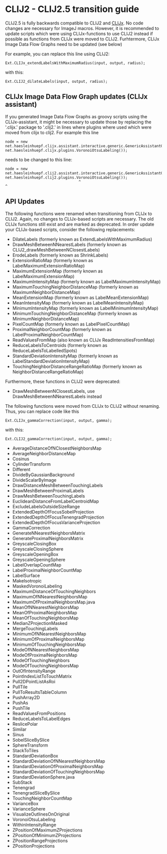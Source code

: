 # CLIJ2 - CLIJ2.5 transition guide
CLIJ2.5 is fully backwards compatible to CLIJ2 and [CLIJx](https://github.com/clij/clijx). 
No code changes are necessary for ImageJ macros. 
However, it is recommended to update scripts which were using CLIJx-functions to use CLIJ2 instead if possible 
as functions from CLIJx were moved to CLIJ2. Furhtermore, CLIJx Image Data Flow Graphs need to be updated (see below)

For example, you can replace this line using CLIJ2:
```
Ext.CLIJx_extendLabelsWithMaximumRadius(input, output, radius);
```
with this:
```
Ext.CLIJ2_dilateLabels(input, output, radius);
```

## CLIJx Image Data Flow Graph updates (CLIJx assistant)
If you generated Image Data Flow Graphs as groovy scripts using the CLIJx-assistant, it might be necessary to update 
those by replacing the '.clijx.' package to '.clij2.' in lines where plugins where used which were moved from clijx to 
clij2. For example this line
```
node = new net.haesleinhuepf.clijx.assistant.interactive.generic.GenericAssistantGUIPlugin(new net.haesleinhuepf.clijx.plugins.VoronoiOtsuLabeling());
```
needs to be changed to this line:
```
node = new net.haesleinhuepf.clij2.assistant.interactive.generic.GenericAssistantGUIPlugin(new net.haesleinhuepf.clij2.plugins.VoronoiOtsuLabeling());
                                 ^                                                                                   ^
```

## API Updates

The following functions were renamed when transitioning from CLIJx to CLIJ2. 
Again, no changes to CLIJx-based scripts are necessary. The old CLIJx functions still exist and are marked as deprecated. 
In order update your CLIJx-based scripts, consider the following replacements:
* DilateLabels (formerly known as ExtendLabelsWithMaximumRadius)
* DrawMeshBetweenNNearestLabels (formerly known as CLIJ2_drawMeshBetweenNClosestLabels)
* ErodeLabels (formerly known as ShrinkLabels)
* ExtensionRatioMap (formerly known as LabelMaximumExtensionRatioMap)
* MaximumExtensionMap (formerly known as LabelMaximumExtensionMap)
* MaximumIntensityMap (formerly known as LabelMaximumIntensityMap)
* MaximumTouchingNeighborDistanceMap (formerly known as MaximumNeighborDistanceMap)
* MeanExtensionMap (formerly known as LabelMeanExtensionMap)
* MeanIntensityMap (formerly known as LabelMeanIntensityMap)
* MinimumIntensityMap (formerly known as LabelMinimumIntensityMap)
* MinimumTouchingNeighborDistanceMap (formerly known as MinimumNeighborDistanceMap)
* PixelCountMap (formerly known as LabelPixelCountMap)
* ProximalNeighborCountMap (formerly known as LabelProximalNeighborCountMap)
* ReadValuesFromMap (also known as CLIJx ReadIntensitiesFromMap)
* ReduceLabelsToCentroids (formerly known as ReduceLabelsToLabelledSpots)
* StandardDeviationIntensityMap (formerly known as LabelStandardDeviationIntensityMap)
* TouchingNeighborDistanceRangeRatioMap (formerly known as NeighborDistanceRangeRatioMap)

Furthermore, these functions in CLIJ2 were deprecated:
* DrawMeshBetweenNClosestLabels, use DrawMeshBetweenNNearestLabels instead

The following functions were moved from CLIJx to CLIJ2 without renaming. Thus, you can replace code like this
```
Ext.CLIJx_gammaCorrection(input, output, gamma);
```
with this:
```
Ext.CLIJ2_gammaCorrection(input, output, gamma);
```

* AverageDistanceOfNClosestNeighborsMap
* AverageNeighborDistanceMap
* Cosinus
* CylinderTransform
* Different
* DivideByGaussianBackground
* DivideScalarByImage
* DrawDistanceMeshBetweenTouchingLabels
* DrawMeshBetweenProximalLabels
* DrawMeshBetweenTouchingLabels
* EuclideanDistanceFromLabelCentroidMap
* ExcludeLabelsOutsideSizeRange
* ExtendedDepthOfFocusSobelProjection
* ExtendedDepthOfFocusTenengradProjection
* ExtendedDepthOfFocusVarianceProjection
* GammaCorrection
* GenerateNNearestNeighborsMatrix
* GenerateProximalNeighborsMatrix
* GreyscaleClosingBox
* GreyscaleClosingSphere
* GreyscaleOpeningBox
* GreyscaleOpeningSphere
* LabelOverlapCountMap
* LabelProximalNeighborCountMap
* LabelSurface
* MakeIsotropic
* MaskedVoronoiLabeling
* MaximumDistanceOfTouchingNeighbors
* MaximumOfNNearestNeighborsMap
* MaximumOfProximalNeighborsMap.java
* MeanOfNNearestNeighborsMap
* MeanOfProximalNeighborsMap
* MeanOfTouchingNeighborsMap
* MedianZProjectionMasked
* MergeTouchingLabels
* MinimumOfNNearestNeighborsMap
* MinimumOfProximalNeighborsMap
* MinimumOfTouchingNeighborsMap
* ModeOfNNearestNeighborsMap
* ModeOfProximalNeighborsMap
* ModeOfTouchingNeighbors
* ModeOfTouchingNeighborsMap
* OutOfIntensityRange
* PointIndexListToTouchMatrix
* Pull2DPointListAsRoi
* PullTile
* PullToResultsTableColumn
* PushArray2D
* PushAs
* PushTile
* ReadValuesFromPositions
* ReduceLabelsToLabelEdges
* ReslicePolar
* Similar
* Sinus
* SobelSliceBySlice
* SphereTransform
* StackToTiles
* StandardDeviationBox
* StandardDeviationOfNNearestNeighborsMap
* StandardDeviationOfProximalNeighborsMap
* StandardDeviationOfTouchingNeighborsMap
* StandardDeviationSphere.java
* SubStack
* Tenengrad
* TenengradSliceBySlice
* TouchingNeighborCountMap
* VarianceBox
* VarianceSphere
* VisualizeOutlinesOnOriginal
* VoronoiOtsuLabeling
* WithinIntensityRange
* ZPositionOfMaximumZProjections
* ZPositionOfMinimumZProjections
* ZPositionRangeProjections
* ZPositionProjections


